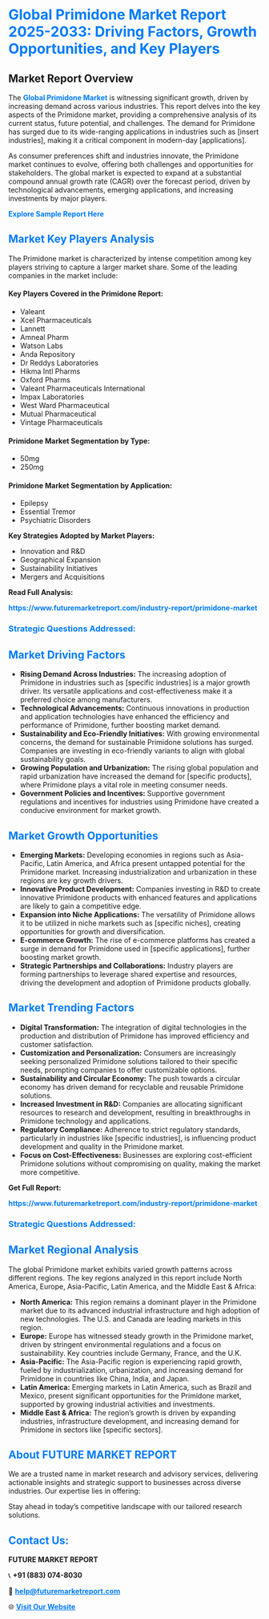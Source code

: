 <h1 style="color: #007BFF;">Global Primidone Market Report 2025-2033: Driving Factors, Growth Opportunities, and Key Players</h1>

<section id="overview">
<h2>Market Report Overview</h2>
<p>The <a href="https://www.futuremarketreport.com/industry-report/primidone-market" style="color: #007BFF; text-decoration: none;"><strong>Global Primidone Market</strong></a> is witnessing significant growth, driven by increasing demand across various industries. This report delves into the key aspects of the Primidone market, providing a comprehensive analysis of its current status, future potential, and challenges. The demand for Primidone has surged due to its wide-ranging applications in industries such as [insert industries], making it a critical component in modern-day [applications].</p>
<p>As consumer preferences shift and industries innovate, the Primidone market continues to evolve, offering both challenges and opportunities for stakeholders. The global market is expected to expand at a substantial compound annual growth rate (CAGR) over the forecast period, driven by technological advancements, emerging applications, and increasing investments by major players.</p>
</section>

<section id="overview">
<p><a href="https://www.futuremarketreport.com/request-sample/reportId=77395" style="color: #007BFF; text-decoration: none;"><strong>Explore Sample Report Here</strong></a></p>
</section>

<section id="key-players">
<h2 style="color: #007BFF;">Market Key Players Analysis</h2>
<p>The Primidone market is characterized by intense competition among key players striving to capture a larger market share. Some of the leading companies in the market include:</p>
<h4>Key Players Covered in the Primidone Report:</h4>
<ul><li>Valeant</li><li>Xcel Pharmaceuticals</li><li>Lannett</li><li>Amneal Pharm</li><li>Watson Labs</li><li>Anda Repository</li><li>Dr Reddys Laboratories</li><li>Hikma Intl Pharms</li><li>Oxford Pharms</li><li>Valeant Pharmaceuticals International</li><li>Impax Laboratories</li><li>West Ward Pharmaceutical</li><li>Mutual Pharmaceutical</li><li>Vintage Pharmaceuticals</li></ul>
<h4>Primidone Market Segmentation by Type:</h4>
<ul><li>50mg</li><li>250mg</li></ul>

<h4>Primidone Market Segmentation by Application:</h4>
<ul><li>Epilepsy</li><li>Essential Tremor</li><li>Psychiatric Disorders</li></ul>
<p><strong>Key Strategies Adopted by Market Players:</strong></p>
<ul>
<li>Innovation and R&D</li>
<li>Geographical Expansion</li>
<li>Sustainability Initiatives</li>
<li>Mergers and Acquisitions</li>
</ul>
</section>

<section>
<p><strong>Read Full Analysis: </strong></p><a href="https://www.futuremarketreport.com/industry-report/primidone-market" style="color: #007BFF; text-decoration: none;"><strong>https://www.futuremarketreport.com/industry-report/primidone-market</strong></a>
<h3 style="color: #007BFF;">Strategic Questions Addressed:</h3>
</section>

<section id="driving-factors">
<h2 style="color: #007BFF;">Market Driving Factors</h2>
<ul>
<li><strong>Rising Demand Across Industries:</strong> The increasing adoption of Primidone in industries such as [specific industries] is a major growth driver. Its versatile applications and cost-effectiveness make it a preferred choice among manufacturers.</li>
<li><strong>Technological Advancements:</strong> Continuous innovations in production and application technologies have enhanced the efficiency and performance of Primidone, further boosting market demand.</li>
<li><strong>Sustainability and Eco-Friendly Initiatives:</strong> With growing environmental concerns, the demand for sustainable Primidone solutions has surged. Companies are investing in eco-friendly variants to align with global sustainability goals.</li>
<li><strong>Growing Population and Urbanization:</strong> The rising global population and rapid urbanization have increased the demand for [specific products], where Primidone plays a vital role in meeting consumer needs.</li>
<li><strong>Government Policies and Incentives:</strong> Supportive government regulations and incentives for industries using Primidone have created a conducive environment for market growth.</li>
</ul>
</section>

<section id="growth-opportunities">
<h2 style="color: #007BFF;">Market Growth Opportunities</h2>
<ul>
<li><strong>Emerging Markets:</strong> Developing economies in regions such as Asia-Pacific, Latin America, and Africa present untapped potential for the Primidone market. Increasing industrialization and urbanization in these regions are key growth drivers.</li>
<li><strong>Innovative Product Development:</strong> Companies investing in R&D to create innovative Primidone products with enhanced features and applications are likely to gain a competitive edge.</li>
<li><strong>Expansion into Niche Applications:</strong> The versatility of Primidone allows it to be utilized in niche markets such as [specific niches], creating opportunities for growth and diversification.</li>
<li><strong>E-commerce Growth:</strong> The rise of e-commerce platforms has created a surge in demand for Primidone used in [specific applications], further boosting market growth.</li>
<li><strong>Strategic Partnerships and Collaborations:</strong> Industry players are forming partnerships to leverage shared expertise and resources, driving the development and adoption of Primidone products globally.</li>
</ul>
</section>

<section id="trending-factors">
<h2 style="color: #007BFF;">Market Trending Factors</h2>
<ul>
<li><strong>Digital Transformation:</strong> The integration of digital technologies in the production and distribution of Primidone has improved efficiency and customer satisfaction.</li>
<li><strong>Customization and Personalization:</strong> Consumers are increasingly seeking personalized Primidone solutions tailored to their specific needs, prompting companies to offer customizable options.</li>
<li><strong>Sustainability and Circular Economy:</strong> The push towards a circular economy has driven demand for recyclable and reusable Primidone solutions.</li>
<li><strong>Increased Investment in R&D:</strong> Companies are allocating significant resources to research and development, resulting in breakthroughs in Primidone technology and applications.</li>
<li><strong>Regulatory Compliance:</strong> Adherence to strict regulatory standards, particularly in industries like [specific industries], is influencing product development and quality in the Primidone market.</li>
<li><strong>Focus on Cost-Effectiveness:</strong> Businesses are exploring cost-efficient Primidone solutions without compromising on quality, making the market more competitive.</li>
</ul>
</section>

<section>
<p><strong>Get Full Report: </strong></p><a href="https://www.futuremarketreport.com/industry-report/primidone-market" style="color: #007BFF; text-decoration: none;"><strong>https://www.futuremarketreport.com/industry-report/primidone-market</strong></a>
<h3 style="color: #007BFF;">Strategic Questions Addressed:</h3>
</section>


<section id="regional-analysis">
<h2 style="color: #007BFF;">Market Regional Analysis</h2>
<p>The global Primidone market exhibits varied growth patterns across different regions. The key regions analyzed in this report include North America, Europe, Asia-Pacific, Latin America, and the Middle East & Africa:</p>
<ul>
<li><strong>North America:</strong> This region remains a dominant player in the Primidone market due to its advanced industrial infrastructure and high adoption of new technologies. The U.S. and Canada are leading markets in this region.</li>
<li><strong>Europe:</strong> Europe has witnessed steady growth in the Primidone market, driven by stringent environmental regulations and a focus on sustainability. Key countries include Germany, France, and the U.K.</li>
<li><strong>Asia-Pacific:</strong> The Asia-Pacific region is experiencing rapid growth, fueled by industrialization, urbanization, and increasing demand for Primidone in countries like China, India, and Japan.</li>
<li><strong>Latin America:</strong> Emerging markets in Latin America, such as Brazil and Mexico, present significant opportunities for the Primidone market, supported by growing industrial activities and investments.</li>
<li><strong>Middle East & Africa:</strong> The region’s growth is driven by expanding industries, infrastructure development, and increasing demand for Primidone in sectors like [specific sectors].</li>
</ul>
</section>

<footer>
<h2 style="color: #007BFF;">About FUTURE MARKET REPORT</h2>
<p>We are a trusted name in market research and advisory services, delivering actionable insights and strategic support to businesses across diverse industries. Our expertise lies in offering:</p>

<p>Stay ahead in today’s competitive landscape with our tailored research solutions.</p>

<h2 style="color: #007BFF;">Contact Us:</h2>
<p><strong>FUTURE MARKET REPORT</strong></p>
<p>📞 <strong>+91 (883) 074-8030</strong></p>
<p>📧 <strong><a href="mailto:help@futuremarketreport.com" style="color: #007BFF;">help@futuremarketreport.com</a></strong></p>
<p>🌐 <strong><a href="https://www.futuremarketreport.com/" style="color: #007BFF;">Visit Our Website</a></strong></p>
</footer>